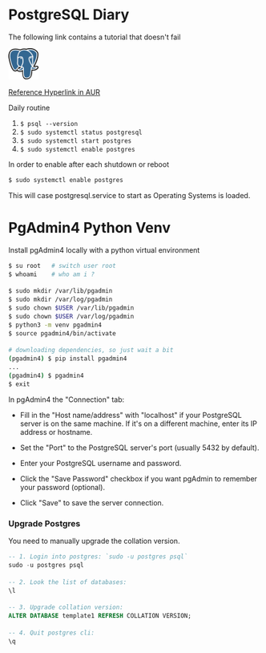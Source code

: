 # PostgreSQL Diary
The following link contains a tutorial that doesn't fail

<img src="../assets/postgresql.png" width="60"/>

[Reference Hyperlink in AUR](https://wiki.archlinux.org/title/PostgreSQL)

Daily routine
1. `$ psql --version`
2. `$ sudo systemctl status postgresql`
3. `$ sudo systemctl start postgres`
3. `$ sudo systemctl enable postgres`

In order to enable after each shutdown or reboot
```sh
$ sudo systemctl enable postgres
```
This will case postgresql.service to start as Operating Systems is loaded.

# PgAdmin4 Python Venv

Install pgAdmin4 locally with a python virtual environment

```sh
$ su root   # switch user root
$ whoami    # who am i ?

$ sudo mkdir /var/lib/pgadmin
$ sudo mkdir /var/log/pgadmin
$ sudo chown $USER /var/lib/pgadmin
$ sudo chown $USER /var/log/pgadmin
$ python3 -m venv pgadmin4
$ source pgadmin4/bin/activate

# downloading dependencies, so just wait a bit
(pgadmin4) $ pip install pgadmin4
... 
(pgadmin4) $ pgadmin4
$ exit
```

In pgAdmin4 the "Connection" tab:

- Fill in the "Host name/address" with "localhost" if your PostgreSQL server is on the same machine. If it's on a different machine, enter its IP address or hostname.
- Set the "Port" to the PostgreSQL server's port (usually 5432 by default).
- Enter your PostgreSQL username and password.

- Click the "Save Password" checkbox if you want pgAdmin to remember your password (optional).
- Click "Save" to save the server connection.

### Upgrade Postgres 

You need to manually upgrade the collation version.

```sql 
-- 1. Login into postgres: `sudo -u postgres psql`
sudo -u postgres psql

-- 2. Look the list of databases: 
\l

-- 3. Upgrade collation version:
ALTER DATABASE template1 REFRESH COLLATION VERSION;

-- 4. Quit postgres cli: 
\q
```